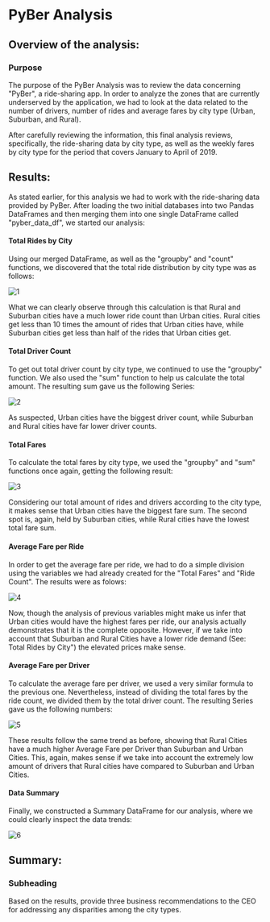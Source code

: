 # PyBer Analysis
## Overview of the analysis:
### Purpose
The purpose of the PyBer Analysis was to review the data concerning "PyBer", a ride-sharing app. In order to analyze the zones that are currently underserved by the application, we had to look at the data related to the number of drivers, number of rides and average fares by city type (Urban, Suburban, and Rural). 

After carefully reviewing the information, this final analysis reviews, specifically, the ride-sharing data by city type, as well as the weekly fares by city type for the period that covers January to April of 2019. 

## Results: 

As stated earlier, for this analysis we had to work with the ride-sharing data provided by PyBer. After loading the two initial databases into two Pandas DataFrames and then merging them into one single DataFrame called "pyber_data_df", we started our analysis: 

#### Total Rides by City

Using our merged DataFrame, as well as the "groupby" and "count" functions, we discovered that the total ride distribution by city type was as follows: 

![1](https://user-images.githubusercontent.com/113153777/198699681-64b9caaf-e979-4f6c-82b8-17645c3ad4f4.png)

What we can clearly observe through this calculation is that Rural and Suburban cities have a much lower ride count than Urban cities. Rural cities get less than 10 times the amount of rides that Urban cities have, while Suburban cities get less than half of the rides that Urban cities get. 

#### Total Driver Count

To get out total driver count by city type, we continued to use the "groupby" function. We also used the "sum" function to help us calculate the total amount. The resulting sum gave us the following Series: 

![2](https://user-images.githubusercontent.com/113153777/198700903-15b0ead3-720d-4df5-bfc6-370b49c36a0c.png)

As suspected, Urban cities have the biggest driver count, while Suburban and Rural cities have far lower driver counts. 

#### Total Fares

To calculate the total fares by city type, we used the "groupby" and "sum" functions once again, getting the following result: 

![3](https://user-images.githubusercontent.com/113153777/198701314-db5e0599-f126-4c42-ac8b-66f2687e2ff8.png)

Considering our total amount of rides and drivers according to the city type, it makes sense that Urban cities have the biggest fare sum. The second spot is, again, held by Suburban cities, while Rural cities have the lowest total fare sum. 

#### Average Fare per Ride

In order to get the average fare per ride, we had to do a simple division using the variables we had already created for the "Total Fares" and "Ride Count". The results were as folows: 

![4](https://user-images.githubusercontent.com/113153777/198702305-ef9e1c60-600e-4118-8ff2-27c9c3c8de74.png)

Now, though the analysis of previous variables might make us infer that Urban cities would have the highest fares per ride, our analysis actually demonstrates that it is the complete opposite. However, if we take into account that Suburban and Rural Cities have a lower ride demand (See: Total Rides by City") the elevated prices make sense. 

#### Average Fare per Driver

To calculate the average fare per driver, we used a very similar formula to the previous one. Nevertheless, instead of dividing the total fares by the ride count, we divided them by the total driver count. The resulting Series gave us the following numbers: 

![5](https://user-images.githubusercontent.com/113153777/198703271-784cbfd0-97c8-496c-8527-099971537047.png)

These results follow the same trend as before, showing that Rural Cities have a much higher Average Fare per Driver than Suburban and Urban Cities. This, again, makes sense if we take into account the extremely low amount of drivers that Rural cities have compared to Suburban and Urban Cities. 

#### Data Summary

Finally, we constructed a Summary DataFrame for our analysis, where we could clearly inspect the data trends: 

![6](https://user-images.githubusercontent.com/113153777/198706109-f134e3a5-0a43-4854-a562-b1fd50b3b170.png)

## Summary: 
### Subheading
Based on the results, provide three business recommendations to the CEO for addressing any disparities among the city types.
